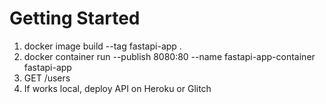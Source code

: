 # Getting Started
1. docker image build --tag fastapi-app .
2. docker container run --publish 8080:80 --name fastapi-app-container fastapi-app
3. GET /users
4. If works local, deploy API on Heroku or Glitch
